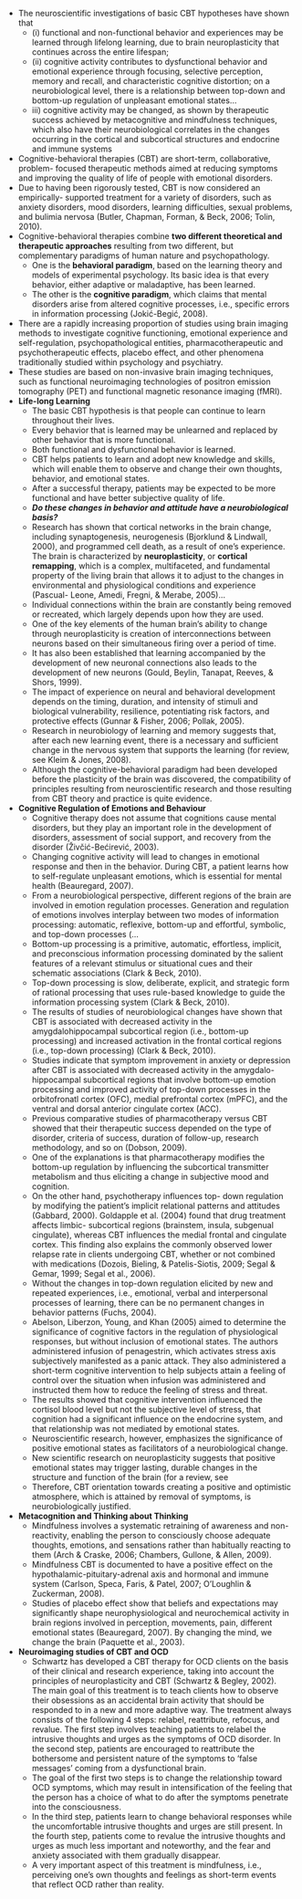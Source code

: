 - The neuroscientific investigations of basic CBT hypotheses have shown that
	- (i) functional and non-functional behavior and experiences may be learned through lifelong learning, due to brain neuroplasticity that continues across the entire lifespan;
	- (ii) cognitive activity contributes to dysfunctional behavior and emotional experience through focusing, selective perception, memory and recall, and characteristic cognitive distortion; on a neurobiological level, there is a relationship between top-down and bottom-up regulation of unpleasant emotional states…
	- iii) cognitive activity may be changed, as shown by therapeutic success achieved by metacognitive and mindfulness techniques, which also have their neurobiological correlates in the changes occurring in the cortical and subcortical structures and endocrine and immune systems
- Cognitive-behavioral therapies (CBT) are short-term, collaborative, problem- focused therapeutic methods aimed at reducing symptoms and improving the quality of life of people with emotional disorders.
- Due to having been rigorously tested, CBT is now considered an empirically- supported treatment for a variety of disorders, such as anxiety disorders, mood disorders, learning difficulties, sexual problems, and bulimia nervosa (Butler, Chapman, Forman, & Beck, 2006; Tolin, 2010).
- Cognitive-behavioral therapies combine **two different theoretical and therapeutic approaches** resulting from two different, but complementary paradigms of human nature and psychopathology.
	- One is the **behavioral paradigm**, based on the learning theory and models of experimental psychology. Its basic idea is that every behavior, either adaptive or maladaptive, has been learned.
	- The other is the **cognitive paradigm**, which claims that mental disorders arise from altered cognitive processes, i.e., specific errors in information processing (Jokić-Begić, 2008).
- There are a rapidly increasing proportion of studies using brain imaging methods to investigate cognitive functioning, emotional experience and self-regulation, psychopathological entities, pharmacotherapeutic and psychotherapeutic effects, placebo effect, and other phenomena traditionally studied within psychology and psychiatry.
- These studies are based on non-invasive brain imaging techniques, such as functional neuroimaging technologies of positron emission tomography (PET) and functional magnetic resonance imaging (fMRI).
- **Life-long Learning**
	- The basic CBT hypothesis is that people can continue to learn throughout their lives.
	- Every behavior that is learned may be unlearned and replaced by other behavior that is more functional.
	- Both functional and dysfunctional behavior is learned.
	- CBT helps patients to learn and adopt new knowledge and skills, which will enable them to observe and change their own thoughts, behavior, and emotional states.
	- After a successful therapy, patients may be expected to be more functional and have better subjective quality of life.
	- **_Do these changes in behavior and attitude have a neurobiological basis?_**
	- Research has shown that cortical networks in the brain change, including synaptogenesis, neurogenesis (Bjorklund & Lindwall, 2000), and programmed cell death, as a result of one’s experience. The brain is characterized by **neuroplasticity**, or **cortical remapping**, which is a complex, multifaceted, and fundamental property of the living brain that allows it to adjust to the changes in environmental and physiological conditions and experience (Pascual- Leone, Amedi, Fregni, & Merabe, 2005)…
	- Individual connections within the brain are constantly being removed or recreated, which largely depends upon how they are used.
	- One of the key elements of the human brain’s ability to change through neuroplasticity is creation of interconnections between neurons based on their simultaneous firing over a period of time.
	- It has also been established that learning accompanied by the development of new neuronal connections also leads to the development of new neurons (Gould, Beylin, Tanapat, Reeves, & Shors, 1999).
	- The impact of experience on neural and behavioral development depends on the timing, duration, and intensity of stimuli and biological vulnerability, resilience, potentiating risk factors, and protective effects (Gunnar & Fisher, 2006; Pollak, 2005).
	- Research in neurobiology of learning and memory suggests that, after each new learning event, there is a necessary and sufficient change in the nervous system that supports the learning (for review, see Kleim & Jones, 2008).
	- Although the cognitive-behavioral paradigm had been developed before the plasticity of the brain was discovered, the compatibility of principles resulting from neuroscientific research and those resulting from CBT theory and practice is quite evidence.
- **Cognitive Regulation of Emotions and Behaviour**
	- Cognitive therapy does not assume that cognitions cause mental disorders, but they play an important role in the development of disorders, assessment of social support, and recovery from the disorder (Živčić-Bećirević, 2003).
	- Changing cognitive activity will lead to changes in emotional response and then in the behavior. During CBT, a patient learns how to self-regulate unpleasant emotions, which is essential for mental health (Beauregard, 2007).
	- From a neurobiological perspective, different regions of the brain are involved in emotion regulation processes. Generation and regulation of emotions involves interplay between two modes of information processing: automatic, reflexive, bottom-up and effortful, symbolic, and top-down processes (…
	- Bottom-up processing is a primitive, automatic, effortless, implicit, and preconscious information processing dominated by the salient features of a relevant stimulus or situational cues and their schematic associations (Clark & Beck, 2010).
	- Top-down processing is slow, deliberate, explicit, and strategic form of rational processing that uses rule-based knowledge to guide the information processing system (Clark & Beck, 2010).
	- The results of studies of neurobiological changes have shown that CBT is associated with decreased activity in the amygdalohippocampal subcortical region (i.e., bottom-up processing) and increased activation in the frontal cortical regions (i.e., top-down processing) (Clark & Beck, 2010).
	- Studies indicate that symptom improvement in anxiety or depression after CBT is associated with decreased activity in the amygdalo-hippocampal subcortical regions that involve bottom-up emotion processing and improved activity of top-down processes in the orbitofronatl cortex (OFC), medial prefrontal cortex (mPFC), and the ventral and dorsal anterior cingulate cortex (ACC).
	- Previous comparative studies of pharmacotherapy versus CBT showed that their therapeutic success depended on the type of disorder, criteria of success, duration of follow-up, research methodology, and so on (Dobson, 2009).
	- One of the explanations is that pharmacotherapy modifies the bottom-up regulation by influencing the subcortical transmitter metabolism and thus eliciting a change in subjective mood and cognition.
	- On the other hand, psychotherapy influences top- down regulation by modifying the patient’s implicit relational patterns and attitudes (Gabbard, 2000).
	  Goldapple et al. (2004) found that drug treatment affects limbic- subcortical regions (brainstem, insula, subgenual cingulate), whereas CBT influences the medial frontal and cingulate cortex. This finding also explains the commonly observed lower relapse rate in clients undergoing CBT, whether or not combined with medications (Dozois, Bieling, & Patelis-Siotis, 2009; Segal & Gemar, 1999; Segal et al., 2006).
	- Without the changes in top-down regulation elicited by new and repeated experiences, i.e., emotional, verbal and interpersonal processes of learning, there can be no permanent changes in behavior patterns (Fuchs, 2004).
	- Abelson, Liberzon, Young, and Khan (2005) aimed to determine the significance of cognitive factors in the regulation of physiological responses, but without inclusion of emotional states. The authors administered infusion of penagestrin, which activates stress axis subjectively manifested as a panic attack. They also administered a short-term cognitive intervention to help subjects attain a feeling of control over the situation when infusion was administered and instructed them how to reduce the feeling of stress and threat.
	- The results showed that cognitive intervention influenced the cortisol blood level but not the subjective level of stress, that cognition had a significant influence on the endocrine system, and that relationship was not mediated by emotional states.
	- Neuroscientific research, however, emphasizes the significance of positive emotional states as facilitators of a neurobiological change.
	- New scientific research on neuroplasticity suggests that positive emotional states may trigger lasting, durable changes in the structure and function of the brain (for a review, see
	- Therefore, CBT orientation towards creating a positive and optimistic atmosphere, which is attained by removal of symptoms, is neurobiologically justified.
- **Metacognition and Thinking about Thinking**
	- Mindfulness involves a systematic retraining of awareness and non-reactivity, enabling the person to consciously choose adequate thoughts, emotions, and sensations rather than habitually reacting to them (Arch & Craske, 2006; Chambers, Gullone, & Allen, 2009).
	- Mindfulness CBT is documented to have a positive effect on the hypothalamic-pituitary-adrenal axis and hormonal and immune system (Carlson, Speca, Faris, & Patel, 2007; O’Loughlin & Zuckerman, 2008).
	- Studies of placebo effect show that beliefs and expectations may significantly shape neurophysiological and neurochemical activity in brain regions involved in perception, movements, pain, different emotional states (Beauregard, 2007). By changing the mind, we change the brain (Paquette et al., 2003).
- **Neuroimaging studies of CBT and OCD**
	- Schwartz has developed a CBT therapy for OCD clients on the basis of their clinical and research experience, taking into account the principles of neuroplasticity and CBT (Schwartz & Begley, 2002). The main goal of this treatment is to teach clients how to observe their obsessions as an accidental brain activity that should be responded to in a new and more adaptive way. The treatment always consists of the following 4 steps: relabel, reattribute, refocus, and revalue. The first step involves teaching patients to relabel the intrusive thoughts and urges as the symptoms of OCD disorder. In the second step, patients are encouraged to reattribute the bothersome and persistent nature of the symptoms to ‘false messages’ coming from a dysfunctional brain.
	- The goal of the first two steps is to change the relationship toward OCD symptoms, which may result in intensification of the feeling that the person has a choice of what to do after the symptoms penetrate into the consciousness.
	- In the third step, patients learn to change behavioral responses while the uncomfortable intrusive thoughts and urges are still present. In the fourth step, patients come to revalue the intrusive thoughts and urges as much less important and noteworthy, and the fear and anxiety associated with them gradually disappear.
	- A very important aspect of this treatment is mindfulness, i.e., perceiving one’s own thoughts and feelings as short-term events that reflect OCD rather than reality.